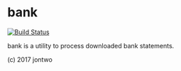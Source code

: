 bank
====

[![Build Status](https://travis-ci.org/jontwo/bank.svg?branch=master)](https://travis-ci.org/jontwo/bank)

bank is a utility to process downloaded bank statements.

(c) 2017 jontwo

